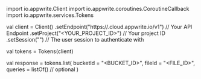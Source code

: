 import io.appwrite.Client
import io.appwrite.coroutines.CoroutineCallback
import io.appwrite.services.Tokens

val client = Client()
    .setEndpoint("https://<REGION>.cloud.appwrite.io/v1") // Your API Endpoint
    .setProject("<YOUR_PROJECT_ID>") // Your project ID
    .setSession("") // The user session to authenticate with

val tokens = Tokens(client)

val response = tokens.list(
    bucketId = "<BUCKET_ID>",
    fileId = "<FILE_ID>",
    queries = listOf() // optional
)

